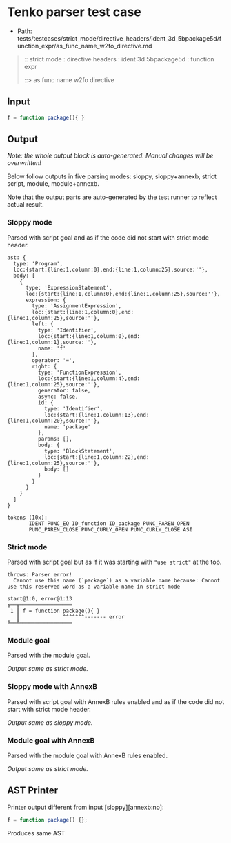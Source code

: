 # Tenko parser test case

- Path: tests/testcases/strict_mode/directive_headers/ident_3d_5bpackage5d/function_expr/as_func_name_w2fo_directive.md

> :: strict mode : directive headers : ident 3d 5bpackage5d : function expr
>
> ::> as func name w2fo directive

## Input

`````js
f = function package(){ }
`````

## Output

_Note: the whole output block is auto-generated. Manual changes will be overwritten!_

Below follow outputs in five parsing modes: sloppy, sloppy+annexb, strict script, module, module+annexb.

Note that the output parts are auto-generated by the test runner to reflect actual result.

### Sloppy mode

Parsed with script goal and as if the code did not start with strict mode header.

`````
ast: {
  type: 'Program',
  loc:{start:{line:1,column:0},end:{line:1,column:25},source:''},
  body: [
    {
      type: 'ExpressionStatement',
      loc:{start:{line:1,column:0},end:{line:1,column:25},source:''},
      expression: {
        type: 'AssignmentExpression',
        loc:{start:{line:1,column:0},end:{line:1,column:25},source:''},
        left: {
          type: 'Identifier',
          loc:{start:{line:1,column:0},end:{line:1,column:1},source:''},
          name: 'f'
        },
        operator: '=',
        right: {
          type: 'FunctionExpression',
          loc:{start:{line:1,column:4},end:{line:1,column:25},source:''},
          generator: false,
          async: false,
          id: {
            type: 'Identifier',
            loc:{start:{line:1,column:13},end:{line:1,column:20},source:''},
            name: 'package'
          },
          params: [],
          body: {
            type: 'BlockStatement',
            loc:{start:{line:1,column:22},end:{line:1,column:25},source:''},
            body: []
          }
        }
      }
    }
  ]
}

tokens (10x):
       IDENT PUNC_EQ ID_function ID_package PUNC_PAREN_OPEN
       PUNC_PAREN_CLOSE PUNC_CURLY_OPEN PUNC_CURLY_CLOSE ASI
`````

### Strict mode

Parsed with script goal but as if it was starting with `"use strict"` at the top.

`````
throws: Parser error!
  Cannot use this name (`package`) as a variable name because: Cannot use this reserved word as a variable name in strict mode

start@1:0, error@1:13
╔══╦═════════════════
 1 ║ f = function package(){ }
   ║              ^^^^^^^------- error
╚══╩═════════════════

`````

### Module goal

Parsed with the module goal.

_Output same as strict mode._

### Sloppy mode with AnnexB

Parsed with script goal with AnnexB rules enabled and as if the code did not start with strict mode header.

_Output same as sloppy mode._

### Module goal with AnnexB

Parsed with the module goal with AnnexB rules enabled.

_Output same as strict mode._

## AST Printer

Printer output different from input [sloppy][annexb:no]:

````js
f = function package() {};
````

Produces same AST
